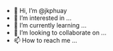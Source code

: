 - 👋 Hi, I’m @jkphuay
- 👀 I’m interested in ...
- 🌱 I’m currently learning ...
- 💞️ I’m looking to collaborate on ...
- 📫 How to reach me ...

<!---
jkphuay/jkphuay is a ✨ special ✨ repository because its `README.md` (this file) appears on your GitHub profile.
You can click the Preview link to take a look at your changes.
--->
